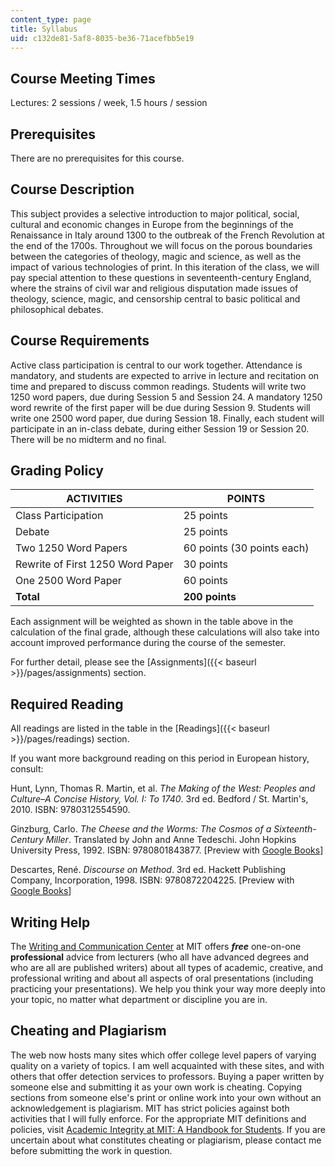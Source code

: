 ```yaml
---
content_type: page
title: Syllabus
uid: c132de81-5af8-8035-be36-71acefbb5e19
---
```


Course Meeting Times
--------------------

Lectures: 2 sessions / week, 1.5 hours / session

Prerequisites
-------------

There are no prerequisites for this course.

Course Description
------------------

This subject provides a selective introduction to major political, social, cultural and economic changes in Europe from the beginnings of the Renaissance in Italy around 1300 to the outbreak of the French Revolution at the end of the 1700s. Throughout we will focus on the porous boundaries between the categories of theology, magic and science, as well as the impact of various technologies of print. In this iteration of the class, we will pay special attention to these questions in seventeenth-century England, where the strains of civil war and religious disputation made issues of theology, science, magic, and censorship central to basic political and philosophical debates.

Course Requirements
-------------------

Active class participation is central to our work together. Attendance is mandatory, and students are expected to arrive in lecture and recitation on time and prepared to discuss common readings. Students will write two 1250 word papers, due during Session 5 and Session 24. A mandatory 1250 word rewrite of the first paper will be due during Session 9. Students will write one 2500 word paper, due during Session 18. Finally, each student will participate in an in-class debate, during either Session 19 or Session 20. There will be no midterm and no final.

Grading Policy
--------------

| ACTIVITIES | POINTS |
| --- | --- |
| Class Participation | 25 points |
| Debate | 25 points |
| Two 1250 Word Papers | 60 points (30 points each) |
| Rewrite of First 1250 Word Paper | 30 points |
| One 2500 Word Paper | 60 points |
| **Total** | **200 points** 

Each assignment will be weighted as shown in the table above in the calculation of the final grade, although these calculations will also take into account improved performance during the course of the semester.

For further detail, please see the [Assignments]({{< baseurl >}}/pages/assignments) section.

Required Reading
----------------

All readings are listed in the table in the [Readings]({{< baseurl >}}/pages/readings) section.

If you want more background reading on this period in European history, consult:

Hunt, Lynn, Thomas R. Martin, et al. _The Making of the West: Peoples and Culture–A Concise History, Vol. I: To 1740_. 3rd ed. Bedford / St. Martin's, 2010. ISBN: 9780312554590.

Ginzburg, Carlo. _The Cheese and the Worms: The Cosmos of a Sixteenth-Century Miller_. Translated by John and Anne Tedeschi. John Hopkins University Press, 1992. ISBN: 9780801843877. \[Preview with [Google Books](http://books.google.com/books?id=4IUREWq_o3MC&pg=PAfrontcover)\]

Descartes, René. _Discourse on Method_. 3rd ed. Hackett Publishing Company, Incorporation, 1998. ISBN: 9780872204225. \[Preview with [Google Books](http://books.google.com/books?id=URMSbDE9JvgC&pg=PAfrontcover)\]

Writing Help
------------

The [Writing and Communication Center](http://cmsw.mit.edu/writing-and-communication-center/) at MIT offers _**free**_ one-on-one **professional** advice from lecturers (who all have advanced degrees and who are all are published writers) about all types of academic, creative, and professional writing and about all aspects of oral presentations (including practicing your presentations). We help you think your way more deeply into your topic, no matter what department or discipline you are in.

Cheating and Plagiarism
-----------------------

The web now hosts many sites which offer college level papers of varying quality on a variety of topics. I am well acquainted with these sites, and with others that offer detection services to professors. Buying a paper written by someone else and submitting it as your own work is cheating. Copying sections from someone else's print or online work into your own without an acknowledgement is plagiarism. MIT has strict policies against both activities that I will fully enforce. For the appropriate MIT definitions and policies, visit [Academic Integrity at MIT: A Handbook for Students](http://integrity.mit.edu/). If you are uncertain about what constitutes cheating or plagiarism, please contact me before submitting the work in question.